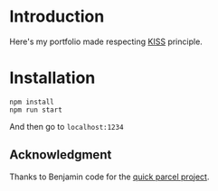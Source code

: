 # Introduction
 Here's my portfolio made respecting [KISS](https://en.wikipedia.org/wiki/KISS_principle) principle. 

# Installation
``` 
npm install
npm run start
```

And then go to `localhost:1234`

## Acknowledgment
Thanks to Benjamin code for the [quick parcel project](https://github.com/bdebon/quick-parcel-project).
